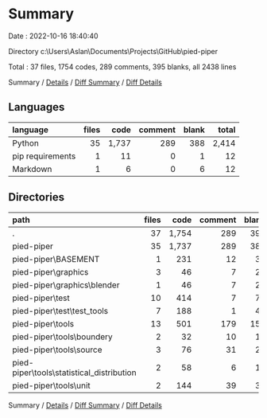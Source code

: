 # Summary

Date : 2022-10-16 18:40:40

Directory c:\\Users\\Aslan\\Documents\\Projects\\GitHub\\pied-piper

Total : 37 files,  1754 codes, 289 comments, 395 blanks, all 2438 lines

Summary / [Details](details.md) / [Diff Summary](diff.md) / [Diff Details](diff-details.md)

## Languages
| language | files | code | comment | blank | total |
| :--- | ---: | ---: | ---: | ---: | ---: |
| Python | 35 | 1,737 | 289 | 388 | 2,414 |
| pip requirements | 1 | 11 | 0 | 1 | 12 |
| Markdown | 1 | 6 | 0 | 6 | 12 |

## Directories
| path | files | code | comment | blank | total |
| :--- | ---: | ---: | ---: | ---: | ---: |
| . | 37 | 1,754 | 289 | 395 | 2,438 |
| pied-piper | 35 | 1,737 | 289 | 388 | 2,414 |
| pied-piper\\BASEMENT | 1 | 231 | 12 | 34 | 277 |
| pied-piper\\graphics | 3 | 46 | 7 | 24 | 77 |
| pied-piper\\graphics\\blender | 1 | 46 | 7 | 22 | 75 |
| pied-piper\\test | 10 | 414 | 7 | 77 | 498 |
| pied-piper\\test\\test_tools | 7 | 188 | 1 | 43 | 232 |
| pied-piper\\tools | 13 | 501 | 179 | 157 | 837 |
| pied-piper\\tools\\boundery | 2 | 32 | 10 | 14 | 56 |
| pied-piper\\tools\\source | 3 | 76 | 31 | 29 | 136 |
| pied-piper\\tools\\statistical_distribution | 2 | 58 | 6 | 18 | 82 |
| pied-piper\\tools\\unit | 2 | 144 | 39 | 35 | 218 |

Summary / [Details](details.md) / [Diff Summary](diff.md) / [Diff Details](diff-details.md)